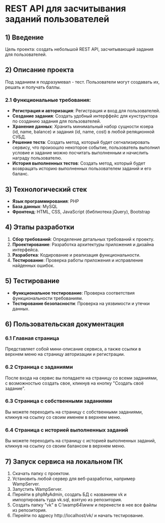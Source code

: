 # REST API для засчитывания заданий пользователей

## 1) Введение

Цель проекта: создать небольшой REST API, засчитывающий задания для пользователей.

## 2) Описание проекта

Под заданием я подразумевал - тест. Пользователи могут создавать их, решать и получать баллы.

### 2.1 Функциональные требования:

- **Регистрация и авторизация**: Регистрация и вход для пользователей.
- **Создание задания**: Создать удобный интерффейс для кунструктора по созданию задания для пользователей.
- **Хранение данных**: Хранить минимальный набор сущности юзера (id, name, balance) и задания (id, name, cost) в любой реляционной СУБД.
- **Решение теста**: Создать метод, который будет сегнализировать сервису, что произошло некоторое событие, пользователь выполнил условие и задание можно посчитать выполненным и начислить награду пользователю.
- **История выполненных тестов**: Создать метод, который будет возвращать историю выполненных пользователем заданий и его баланс.

## 3) Технологический стек

- **Язык программирования**: PHP
- **База данных**: MySQL
- **Фронтенд**: HTML, CSS, JavaScript (библиотека jQuery), Bootstrap

## 4) Этапы разработки

1. **Сбор требований**: Определение детальных требований к проекту.
2. **Проектирование**: Разработка архитектуры приложения и дизайна интерфейса.
3. **Разработка**: Кодирование и реализация функциональности.
4. **Тестирование**: Проверка работы приложения и исправление найденных ошибок.

## 5) Тестирование

- **Функциональное тестирование**: Проверка соответствия функциональности требованиям.
- **Тестирование безопасности**: Проверка на уязвимости и утечки данных.

## 6) Пользовательская документация

### 6.1 Главная страница

Представляет собой мини-описание сервиса, а также ссылки в верхнем меню на страницу авторизации и регистрации.

### 6.2 Страница с заданиями

После входа на сервис вы попадаете на страницу со всеми заданиями, с возможностью создать свое, кликнув на кнопку "Создать своё задание".

### 6.3 Страница с собственными заданиями

Вы можете переходить на страницу с собственными заданиями, кликнув на ссылку со своим именем в верхнем меню.

### 6.4 Страница с историей выполненных заданий

Вы можете переходить на страницу с историей выполненных заданий, кликнув на ссылку со своим балансом в верхнем меню.

## 7) Запуск сервиса на локальном ПК

1. Скачать папку с проектом.
2. Установить любой сервер для веб-разработки, например WampServer.
3. Запустить WampServer.
4. Перейти в phpMyAdmin, создать БД с названием vk и импортировать туда vk.sql, взятую из репозитория.
5. Создать папку "vk" в C:\wamp64\www и перенести в нее все файлы из репозитория.
6. Перейти по адресу http://localhost/vk/ и начать тестирование.
